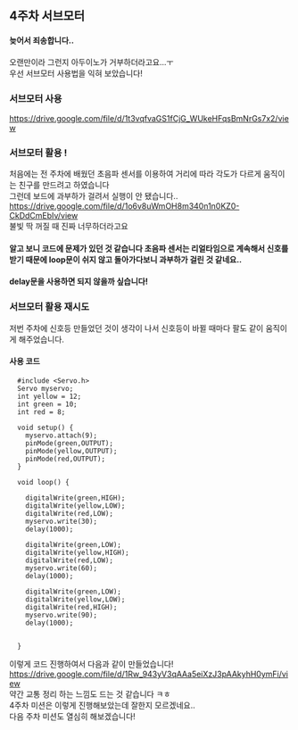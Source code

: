 ## 4주차 서브모터
#### 늦어서 죄송합니다..

오랜만이라 그런지 아두이노가 거부하더라고요...ㅜ  
우선 서브모터 사용법을 익혀 보았습니다!  

### 서브모터 사용
https://drive.google.com/file/d/1t3vqfvaGS1fCjG_WUkeHFqsBmNrGs7x2/view

### 서브모터 활용 !
처음에는 전 주차에 배웠던 초음파 센서를 이용하여 거리에 따라 각도가 다르게 움직이는 친구를 만드려고 하였습니다  
그런데 보드에 과부하가 걸려서 실행이 안 됐습니다..  
https://drive.google.com/file/d/1o6v8uWmOH8m340n1n0KZ0-CkDdCmEbIv/view  
불빛 딱 꺼질 때 진짜 너무하더라고요  

#### 알고 보니 코드에 문제가 있던 것 같습니다 초음파 센서는 리얼타임으로 계속해서 신호를 받기 때문에 loop문이 쉬지 않고 돌아가다보니 과부하가 걸린 것 같네요..  
#### delay문을 사용하면 되지 않을까 싶습니다!

### 서브모터 활용 재시도
저번 주차에 신호등 만들었던 것이 생각이 나서 신호등이 바뀔 때마다 팔도 같이 움직이게 해주었습니다.


#### 사용 코드

      #include <Servo.h>
      Servo myservo;
      int yellow = 12;
      int green = 10;
      int red = 8;

      void setup() {
        myservo.attach(9);
        pinMode(green,OUTPUT);
        pinMode(yellow,OUTPUT);
        pinMode(red,OUTPUT);
      }

      void loop() {

        digitalWrite(green,HIGH);
        digitalWrite(yellow,LOW);
        digitalWrite(red,LOW);
        myservo.write(30);
        delay(1000);

        digitalWrite(green,LOW);
        digitalWrite(yellow,HIGH);
        digitalWrite(red,LOW);
        myservo.write(60);
        delay(1000);

        digitalWrite(green,LOW);
        digitalWrite(yellow,LOW);
        digitalWrite(red,HIGH);
        myservo.write(90);
        delay(1000);


      }
      
      
      
이렇게 코드 진행하여서 다음과 같이 만들었습니다!  
https://drive.google.com/file/d/1Rw_943yV3qAAa5eiXzJ3pAAkyhH0ymFi/view  
약간 교통 정리 하는 느낌도 드는 것 같습니다 ㅋㅎ  
4주차 미션은 이렇게 진행해보았는데 잘한지 모르겠네요..  
다음 주차 미션도 열심히 해보겠습니다!






